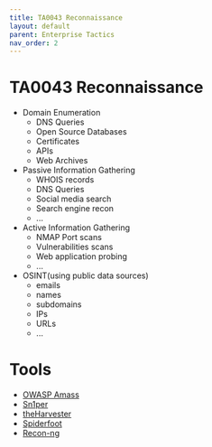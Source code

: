 ```yaml
---
title: TA0043 Reconnaissance
layout: default
parent: Enterprise Tactics
nav_order: 2
---
```


# TA0043 Reconnaissance
- Domain Enumeration
    - DNS Queries
    - Open Source Databases
    - Certificates
    - APIs
    - Web Archives
- Passive Information Gathering
    - WHOIS records
    - DNS Queries
    - Social media search
    - Search engine recon
    - ...
- Active Information Gathering
    - NMAP Port scans
    - Vulnerabilities scans
    - Web application probing
    - ...
- OSINT(using public data sources)
    - emails
    - names
    - subdomains
    - IPs
    - URLs
    - ...

# Tools
- [OWASP Amass](/tools/amass)
- [Sn1per](/tools/sn1per)
- [theHarvester](/tools/theharvester)
- [Spiderfoot](/tools/spiderfoot)
- [Recon-ng](/tools/recon-ng)